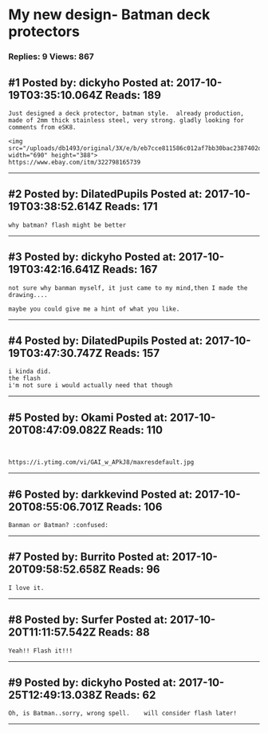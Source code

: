 # My new design- Batman deck protectors

### Replies: 9 Views: 867

## \#1 Posted by: dickyho Posted at: 2017-10-19T03:35:10.064Z Reads: 189

```
Just designed a deck protector, batman style.  already production, made of 2mm thick stainless steel, very strong. gladly looking for comments from eSK8.

<img src="/uploads/db1493/original/3X/e/b/eb7cce811586c012af7bb30bac2387402d26cac8.jpg" width="690" height="388">
https://www.ebay.com/itm/322798165739
```

---
## \#2 Posted by: DilatedPupils Posted at: 2017-10-19T03:38:52.614Z Reads: 171

```
why batman? flash might be better
```

---
## \#3 Posted by: dickyho Posted at: 2017-10-19T03:42:16.641Z Reads: 167

```
not sure why banman myself, it just came to my mind,then I made the drawing....

maybe you could give me a hint of what you like.
```

---
## \#4 Posted by: DilatedPupils Posted at: 2017-10-19T03:47:30.747Z Reads: 157

```
i kinda did.
the flash
i'm not sure i would actually need that though
```

---
## \#5 Posted by: Okami Posted at: 2017-10-20T08:47:09.082Z Reads: 110

```


https://i.ytimg.com/vi/GAI_w_APkJ8/maxresdefault.jpg
```

---
## \#6 Posted by: darkkevind Posted at: 2017-10-20T08:55:06.701Z Reads: 106

```
Banman or Batman? :confused:
```

---
## \#7 Posted by: Burrito Posted at: 2017-10-20T09:58:52.658Z Reads: 96

```
I love it.
```

---
## \#8 Posted by: Surfer Posted at: 2017-10-20T11:11:57.542Z Reads: 88

```
Yeah!! Flash it!!!
```

---
## \#9 Posted by: dickyho Posted at: 2017-10-25T12:49:13.038Z Reads: 62

```
Oh, is Batman..sorry, wrong spell.    will consider flash later!
```

---
